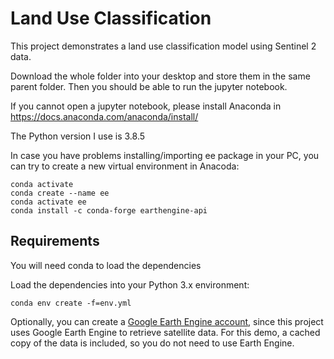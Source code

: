 # Land Use Classification

This project demonstrates a land use classification model using Sentinel 2 data.

Download the whole folder into your desktop and store them in the same parent folder. 
Then you should be able to run the jupyter notebook. 

If you cannot open a jupyter notebook, please install Anaconda in https://docs.anaconda.com/anaconda/install/

The Python version I use is 3.8.5

In case you have problems installing/importing ee package in your PC, you can try to create a new virtual environment in Anacoda: 

```shell
conda activate
conda create --name ee
conda activate ee
conda install -c conda-forge earthengine-api

```

## Requirements

You will need conda to load the dependencies

Load the dependencies into your Python 3.x environment:

```shell
conda env create -f=env.yml
```



Optionally, you can create a [Google Earth Engine account](https://signup.earthengine.google.com/), since this project uses Google Earth Engine to retrieve satellite data. For this demo, a cached copy of the data is included, so you do not need to use Earth Engine.

